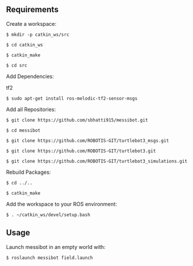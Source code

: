 ## Requirements
Create a workspace:

    $ mkdir -p catkin_ws/src
    
    $ cd catkin_ws
    
    $ catkin_make
    
    $ cd src

Add Dependencies:

   tf2
    
    $ sudo apt-get install ros-melodic-tf2-sensor-msgs
   
Add all Repositories:

    $ git clone https://github.com/sbhatti915/messibot.git
    
    $ cd messibot
    
    $ git clone https://github.com/ROBOTIS-GIT/turtlebot3_msgs.git
    
    $ git clone https://github.com/ROBOTIS-GIT/turtlebot3.git
    
    $ git clone https://github.com/ROBOTIS-GIT/turtlebot3_simulations.git

Rebuild Packages:

    $ cd ../..
    
    $ catkin_make

Add the workspace to your ROS environment:

    $ . ~/catkin_ws/devel/setup.bash
    
## Usage
Launch messibot in an empty world with:
    
    $ roslaunch messibot field.launch
    
